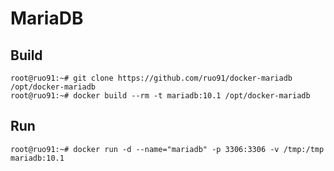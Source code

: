 MariaDB
=========

Build
-----

```
root@ruo91:~# git clone https://github.com/ruo91/docker-mariadb /opt/docker-mariadb
root@ruo91:~# docker build --rm -t mariadb:10.1 /opt/docker-mariadb
```

Run
---
```
root@ruo91:~# docker run -d --name="mariadb" -p 3306:3306 -v /tmp:/tmp mariadb:10.1
```
